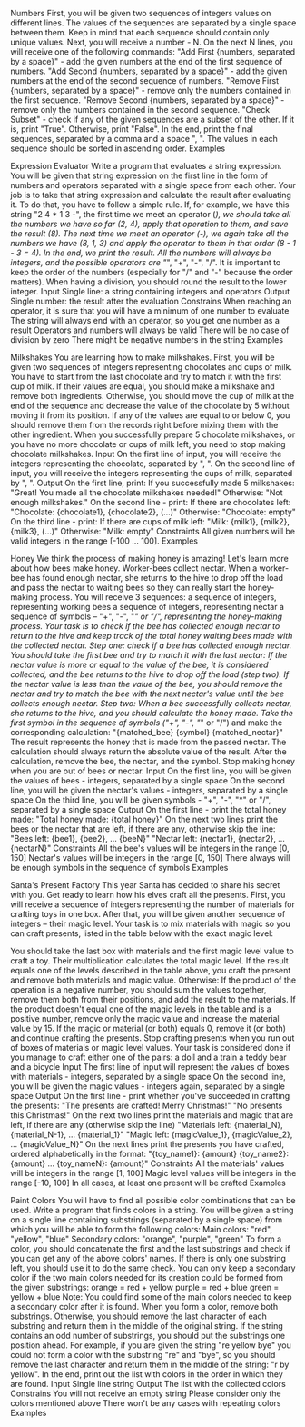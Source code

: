 Numbers
First, you will be given two sequences of integers values on different lines. The values of the sequences are separated by a single space between them.
Keep in mind that each sequence should contain only unique values.
Next, you will receive a number - N. On the next N lines, you will receive one of the following commands:
"Add First {numbers, separated by a space}" - add the given numbers at the end of the first sequence of numbers.
"Add Second {numbers, separated by a space}" - add the given numbers at the end of the second sequence of numbers.
"Remove First {numbers, separated by a space}" - remove only the numbers contained in the first sequence.
"Remove Second {numbers, separated by a space}" - remove only the numbers contained in the second sequence.
"Check Subset" - check if any of the given sequences are a subset of the other. If it is, print "True". Otherwise, print "False".
In the end, print the final sequences, separated by a comma and a space ", ". The values in each sequence should be sorted in ascending order.
Examples

Expression Evaluator
Write a program that evaluates a string expression. You will be given that string expression on the first line in the form of numbers and operators separated with a single space from each other. Your job is to take that string expression and calculate the result after evaluating it.
To do that, you have to follow a simple rule. If, for example, we have this string "2 4 * 1 3 -", the first time we meet an operator (*), we should take all the numbers we have so far (2, 4), apply that operation to them, and save the result (8). The next time we meet an operator (-), we again take all the numbers we have (8, 1, 3) and apply the operator to them in that order (8 - 1 - 3 = 4). In the end, we print the result.
All the numbers will always be integers, and the possible operators are "*", "+", "-", "/". It is important to keep the order of the numbers (especially for "/" and "-" because the order matters). When having a division, you should round the result to the lower integer.
Input
Single line: a string containing integers and operators
Output
Single number: the result after the evaluation
Constrains
When reaching an operator, it is sure that you will have a minimum of one number to evaluate
The string will always end with an operator, so you get one number as a result
Operators and numbers will always be valid
There will be no case of division by zero
There might be negative numbers in the string
Examples

Milkshakes
You are learning how to make milkshakes.
First, you will be given two sequences of integers representing chocolates and cups of milk.
You have to start from the last chocolate and try to match it with the first cup of milk. If their values are equal, you should make a milkshake and remove both ingredients. Otherwise, you should move the cup of milk at the end of the sequence and decrease the value of the chocolate by 5 without moving it from its position.
If any of the values are equal to or below 0, you should remove them from the records right before mixing them with the other ingredient.
When you successfully prepare 5 chocolate milkshakes, or you have no more chocolate or cups of milk left, you need to stop making chocolate milkshakes.
Input
On the first line of input, you will receive the integers representing the chocolate, separated by  ", ". 
On the second line of input, you will receive the integers representing the cups of milk, separated by ", ".
Output
On the first line, print:
If you successfully made 5 milkshakes: "Great! You made all the chocolate milkshakes needed!"
Otherwise: "Not enough milkshakes."
On the second line - print:
If there are chocolates left: "Chocolate: {chocolate1}, {chocolate2}, (…)"
Otherwise: "Chocolate: empty"
On the third line - print:
If there are cups of milk left: "Milk: {milk1}, {milk2}, {milk3}, (…)"
Otherwise: "Milk: empty"
Constraints
All given numbers will be valid integers in the range [-100 … 100].
Examples

Honey
We think the process of making honey is amazing! Let's learn more about how bees make honey.
Worker-bees collect nectar. When a worker-bee has found enough nectar, she returns to the hive to drop off the load and pass the nectar to waiting bees so they can really start the honey-making process. 
You will receive 3 sequences:
a sequence of integers, representing working bees
a sequence of integers, representing nectar
a sequence of symbols – "+", "-", "*" or "/", representing the honey-making process.
Your task is to check if the bee has collected enough nectar to return to the hive and keep track of the total honey waiting bees made with the collected nectar.
Step one: check if a bee has collected enough nectar. You should take the first bee and try to match it with the last nectar:
If the nectar value is more or equal to the value of the bee, it is considered collected, and the bee returns to the hive to drop off the load (step two).
If the nectar value is less than the value of the bee, you should remove the nectar and try to match the bee with the next nectar's value until the bee collects enough nectar.
Step two: When a bee successfully collects nectar, she returns to the hive, and you should calculate the honey made. Take the first symbol in the sequence of symbols ("+", "-", "*" or "/") and make the corresponding calculation:
"{matched_bee} {symbol} {matched_nectar}"
The result represents the honey that is made from the passed nectar. The calculation should always return the absolute value of the result. After the calculation, remove the bee, the nectar, and the symbol.
Stop making honey when you are out of bees or nectar.
Input
On the first line, you will be given the values of bees - integers, separated by a single space
On the second line, you will be given the nectar's values - integers, separated by a single space
On the third line, you will be given symbols - "+", "-", "*" or "/", separated by a single space
Output
On the first line - print the total honey made:
"Total honey made: {total honey}"
On the next two lines print the bees or the nectar that are left, if there are any, otherwise skip the line:
"Bees left: {bee1}, {bee2}, … {beeN}"
"Nectar left: {nectar1}, {nectar2}, … {nectarN}"
Constraints
All the bee's values will be integers in the range [0, 150]
Nectar's values will be integers in the range [0, 150]
There always will be enough symbols in the sequence of symbols
Examples

Santa's Present Factory
This year Santa has decided to share his secret with you. Get ready to learn how his elves craft all the presents.
First, you will receive a sequence of integers representing the number of materials for crafting toys in one box. After that, you will be given another sequence of integers – their magic level.
Your task is to mix materials with magic so you can craft presents, listed in the table below with the exact magic level:




You should take the last box with materials and the first magic level value to craft a toy. Their multiplication calculates the total magic level. If the result equals one of the levels described in the table above, you craft the present and remove both materials and magic value. Otherwise:
If the product of the operation is a negative number, you should sum the values together, remove them both from their positions, and add the result to the materials.
If the product doesn't equal one of the magic levels in the table and is a positive number, remove only the magic value and increase the material value by 15.
If the magic or material (or both) equals 0, remove it (or both) and continue crafting the presents.
Stop crafting presents when you run out of boxes of materials or magic level values.
Your task is considered done if you manage to craft either one of the pairs:
a doll and a train
a teddy bear and a bicycle
Input
The first line of input will represent the values of boxes with materials - integers, separated by a single space
On the second line, you will be given the magic values - integers again, separated by a single space
Output
On the first line - print whether you've succeeded in crafting the presents:
"The presents are crafted! Merry Christmas!"
"No presents this Christmas!"
On the next two lines print the materials and magic that are left, if there are any (otherwise skip the line)
"Materials left: {material_N}, {material_N-1}, … {material_1}"
"Magic left: {magicValue_1}, {magicValue_2}, … {magicValue_N}"
On the next lines print the presents you have crafted, ordered alphabetically in the format:
"{toy_name1}: {amount}
{toy_name2}: {amount}
...
{toy_nameN}: {amount}"
Constraints
All the materials' values will be integers in the range [1, 100]
Magic level values will be integers in the range [-10, 100]
In all cases, at least one present will be crafted
Examples

Paint Colors
You will have to find all possible color combinations that can be used.
Write a program that finds colors in a string. You will be given a string on a single line containing substrings (separated by a single space) from which you will be able to form the following colors: 
Main colors: "red", "yellow", "blue"
Secondary colors: "orange", "purple", "green"
To form a color, you should concatenate the first and the last substrings and check if you can get any of the above colors' names. If there is only one substring left, you should use it to do the same check.
You can only keep a secondary color if the two main colors needed for its creation could be formed from the given substrings:
orange = red + yellow
purple = red + blue
green = yellow + blue
Note: You could find some of the main colors needed to keep a secondary color after it is found. 
When you form a color, remove both substrings. Otherwise, you should remove the last character of each substring and return them in the middle of the original string. If the string contains an odd number of substrings, you should put the substrings one position ahead.
For example, if you are given the string "re yellow bye" you could not form a color with the substring "re" and "bye", so you should remove the last character and return them in the middle of the string: "r by yellow".
In the end, print out the list with colors in the order in which they are found.
Input
Single line string
Output
The list with the collected colors
Constrains
You will not receive an empty string
Please consider only the colors mentioned above
There won't be any cases with repeating colors
Examples
